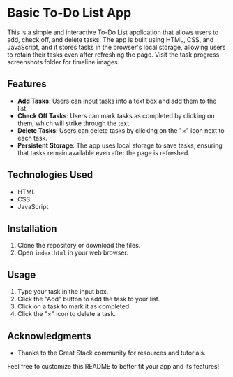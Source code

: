 
# Basic To-Do List App

This is a simple and interactive To-Do List application that allows users to add, check off, and delete tasks. The app is built using HTML, CSS, and JavaScript, and it stores tasks in the browser's local storage, allowing users to retain their tasks even after refreshing the page. Visit the task progress screenshots folder for timeline images.

## Features

- **Add Tasks**: Users can input tasks into a text box and add them to the list.
- **Check Off Tasks**: Users can mark tasks as completed by clicking on them, which will strike through the text.
- **Delete Tasks**: Users can delete tasks by clicking on the "×" icon next to each task.
- **Persistent Storage**: The app uses local storage to save tasks, ensuring that tasks remain available even after the page is refreshed.

## Technologies Used

- HTML
- CSS
- JavaScript

## Installation

1. Clone the repository or download the files.
2. Open `index.html` in your web browser.

## Usage

1. Type your task in the input box.
2. Click the "Add" button to add the task to your list.
3. Click on a task to mark it as completed.
4. Click the "×" icon to delete a task.



## Acknowledgments

- Thanks to the Great Stack community for resources and tutorials.

Feel free to customize this README to better fit your app and its features!